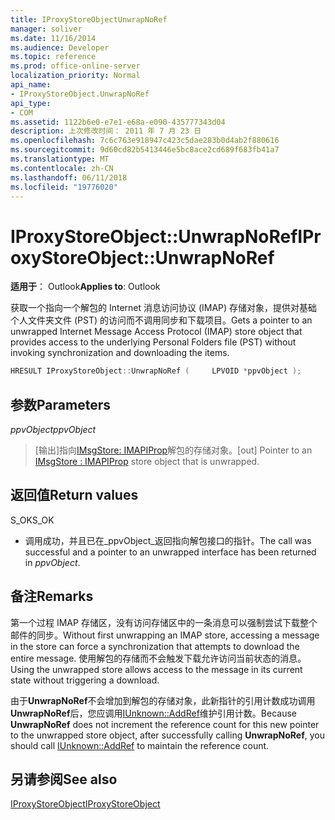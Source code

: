 ```yaml
---
title: IProxyStoreObjectUnwrapNoRef
manager: soliver
ms.date: 11/16/2014
ms.audience: Developer
ms.topic: reference
ms.prod: office-online-server
localization_priority: Normal
api_name:
- IProxyStoreObject.UnwrapNoRef
api_type:
- COM
ms.assetid: 1122b6e0-e7e1-e68a-e090-435777343d04
description: 上次修改时间： 2011 年 7 月 23 日
ms.openlocfilehash: 7c6c763e918947c423c5dae283b0d4ab2f880616
ms.sourcegitcommit: 9d60cd82b5413446e5bc8ace2cd689f683fb41a7
ms.translationtype: MT
ms.contentlocale: zh-CN
ms.lasthandoff: 06/11/2018
ms.locfileid: "19776020"
---
```

# <a name="iproxystoreobjectunwrapnoref"></a><span data-ttu-id="fd5a5-103">IProxyStoreObject::UnwrapNoRef</span><span class="sxs-lookup"><span data-stu-id="fd5a5-103">IProxyStoreObject::UnwrapNoRef</span></span>

  
  
<span data-ttu-id="fd5a5-104">**适用于**： Outlook</span><span class="sxs-lookup"><span data-stu-id="fd5a5-104">**Applies to**: Outlook</span></span> 
  
<span data-ttu-id="fd5a5-105">获取一个指向一个解包的 Internet 消息访问协议 (IMAP) 存储对象，提供对基础个人文件夹文件 (PST) 的访问而不调用同步和下载项目。</span><span class="sxs-lookup"><span data-stu-id="fd5a5-105">Gets a pointer to an unwrapped Internet Message Access Protocol (IMAP) store object that provides access to the underlying Personal Folders file (PST) without invoking synchronization and downloading the items.</span></span>
  
```cpp
HRESULT IProxyStoreObject::UnwrapNoRef (     LPVOID *ppvObject ); 
```

## <a name="parameters"></a><span data-ttu-id="fd5a5-106">参数</span><span class="sxs-lookup"><span data-stu-id="fd5a5-106">Parameters</span></span>

 <span data-ttu-id="fd5a5-107">_ppvObject_</span><span class="sxs-lookup"><span data-stu-id="fd5a5-107">_ppvObject_</span></span>
  
> <span data-ttu-id="fd5a5-108">[输出]指向[IMsgStore: IMAPIProp](imsgstoreimapiprop.md)解包的存储对象。</span><span class="sxs-lookup"><span data-stu-id="fd5a5-108">[out] Pointer to an [IMsgStore : IMAPIProp](imsgstoreimapiprop.md) store object that is unwrapped.</span></span> 
    
## <a name="return-values"></a><span data-ttu-id="fd5a5-109">返回值</span><span class="sxs-lookup"><span data-stu-id="fd5a5-109">Return values</span></span>

<span data-ttu-id="fd5a5-110">S_OK</span><span class="sxs-lookup"><span data-stu-id="fd5a5-110">S_OK</span></span>
  
- <span data-ttu-id="fd5a5-111">调用成功，并且已在_ppvObject_返回指向解包接口的指针。</span><span class="sxs-lookup"><span data-stu-id="fd5a5-111">The call was successful and a pointer to an unwrapped interface has been returned in  _ppvObject_.</span></span>
    
## <a name="remarks"></a><span data-ttu-id="fd5a5-112">备注</span><span class="sxs-lookup"><span data-stu-id="fd5a5-112">Remarks</span></span>

<span data-ttu-id="fd5a5-113">第一个过程 IMAP 存储区，没有访问存储区中的一条消息可以强制尝试下载整个邮件的同步。</span><span class="sxs-lookup"><span data-stu-id="fd5a5-113">Without first unwrapping an IMAP store, accessing a message in the store can force a synchronization that attempts to download the entire message.</span></span> <span data-ttu-id="fd5a5-114">使用解包的存储而不会触发下载允许访问当前状态的消息。</span><span class="sxs-lookup"><span data-stu-id="fd5a5-114">Using the unwrapped store allows access to the message in its current state without triggering a download.</span></span>
  
<span data-ttu-id="fd5a5-115">由于**UnwrapNoRef**不会增加到解包的存储对象，此新指针的引用计数成功调用**UnwrapNoRef**后，您应调用[IUnknown::AddRef](http://msdn.microsoft.com/zh-cn/library/ms691379%28v=VS.85%29.aspx)维护引用计数。</span><span class="sxs-lookup"><span data-stu-id="fd5a5-115">Because **UnwrapNoRef** does not increment the reference count for this new pointer to the unwrapped store object, after successfully calling **UnwrapNoRef**, you should call [IUnknown::AddRef](http://msdn.microsoft.com/zh-cn/library/ms691379%28v=VS.85%29.aspx) to maintain the reference count.</span></span> 
  
## <a name="see-also"></a><span data-ttu-id="fd5a5-116">另请参阅</span><span class="sxs-lookup"><span data-stu-id="fd5a5-116">See also</span></span>



[<span data-ttu-id="fd5a5-117">IProxyStoreObject</span><span class="sxs-lookup"><span data-stu-id="fd5a5-117">IProxyStoreObject</span></span>](iproxystoreobject.md)

